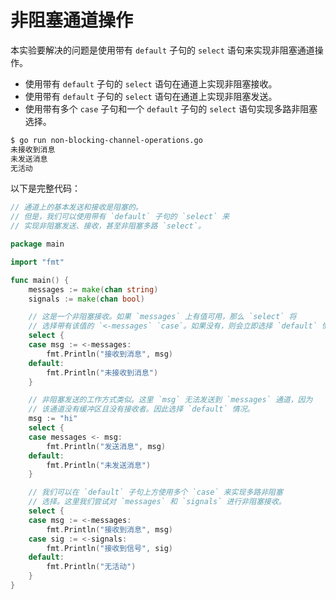 # 非阻塞通道操作

本实验要解决的问题是使用带有 `default` 子句的 `select` 语句来实现非阻塞通道操作。

- 使用带有 `default` 子句的 `select` 语句在通道上实现非阻塞接收。
- 使用带有 `default` 子句的 `select` 语句在通道上实现非阻塞发送。
- 使用带有多个 `case` 子句和一个 `default` 子句的 `select` 语句实现多路非阻塞选择。

```sh
$ go run non-blocking-channel-operations.go
未接收到消息
未发送消息
无活动
```

以下是完整代码：

```go
// 通道上的基本发送和接收是阻塞的。
// 但是，我们可以使用带有 `default` 子句的 `select` 来
// 实现非阻塞发送、接收，甚至非阻塞多路 `select`。

package main

import "fmt"

func main() {
	messages := make(chan string)
	signals := make(chan bool)

	// 这是一个非阻塞接收。如果 `messages` 上有值可用，那么 `select` 将
	// 选择带有该值的 `<-messages` `case`。如果没有，则会立即选择 `default` 情况。
	select {
	case msg := <-messages:
		fmt.Println("接收到消息", msg)
	default:
		fmt.Println("未接收到消息")
	}

	// 非阻塞发送的工作方式类似。这里 `msg` 无法发送到 `messages` 通道，因为
	// 该通道没有缓冲区且没有接收者。因此选择 `default` 情况。
	msg := "hi"
	select {
	case messages <- msg:
		fmt.Println("发送消息", msg)
	default:
		fmt.Println("未发送消息")
	}

	// 我们可以在 `default` 子句上方使用多个 `case` 来实现多路非阻塞
	// 选择。这里我们尝试对 `messages` 和 `signals` 进行非阻塞接收。
	select {
	case msg := <-messages:
		fmt.Println("接收到消息", msg)
	case sig := <-signals:
		fmt.Println("接收到信号", sig)
	default:
		fmt.Println("无活动")
	}
}

```
